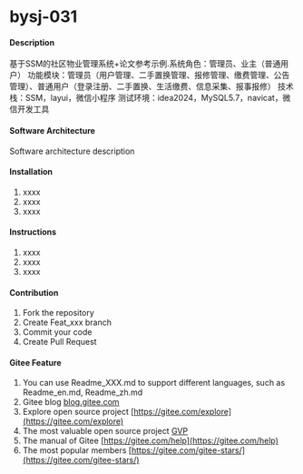 # bysj-031

#### Description
基于SSM的社区物业管理系统+论文参考示例.系统角色：管理员、业主（普通用户）
功能模块：管理员（用户管理、二手置换管理、报修管理、缴费管理、公告管理）、普通用户（登录注册、二手置换、生活缴费、信息采集、报事报修）
技术栈：SSM，layui，微信小程序
测试环境：idea2024，MySQL5.7，navicat，微信开发工具

#### Software Architecture
Software architecture description

#### Installation

1.  xxxx
2.  xxxx
3.  xxxx

#### Instructions

1.  xxxx
2.  xxxx
3.  xxxx

#### Contribution

1.  Fork the repository
2.  Create Feat_xxx branch
3.  Commit your code
4.  Create Pull Request


#### Gitee Feature

1.  You can use Readme\_XXX.md to support different languages, such as Readme\_en.md, Readme\_zh.md
2.  Gitee blog [blog.gitee.com](https://blog.gitee.com)
3.  Explore open source project [https://gitee.com/explore](https://gitee.com/explore)
4.  The most valuable open source project [GVP](https://gitee.com/gvp)
5.  The manual of Gitee [https://gitee.com/help](https://gitee.com/help)
6.  The most popular members  [https://gitee.com/gitee-stars/](https://gitee.com/gitee-stars/)
